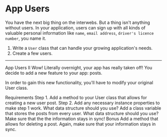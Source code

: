 # App Users

You have the next big thing on the interwebs.  But a thing isn't anything without users.  In your application, users can sign up with all kinds of valuable personal information like `name`, `email address`, `driver's licence number`, you name it.

1. Write a `User` class that can handle your growing application's needs.
2. Create a few users.
-------------------------------------------------------------------------



App Users II
Wow! Literally overnight, your <INSERT APPLICATION NAME> app has really taken off! You decide to add a new feature to your app: posts.

In order to gain this new functionality, you'll have to modify your original User class.

Requirements
Step 1. Add a method to your User class that allows for creating a new user post.
Step 2. Add any necessary instance properties to make step 1 work. What data structure should you use?
Add a class variable that stores the posts from every user. What data structure should you use?
Make sure that the the information stays in sync!
Bonus
Add a method that allows for deleting a post. Again, make sure that your information stays in sync.


